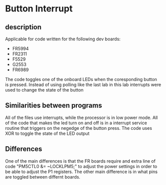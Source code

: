 # Button Interrupt
## description
Applicable for code written for the following dev boards:
* FR5994
* FR2311
* F5529
* G2553
* FR6989

The code toggles one of the onboard LEDs when the coresponding button is pressed. Instead of using polling like the last lab in this lab interrupts were used to change the state of the button

## Similarities between programs
All of the files use interrupts, while the processor is in low power mode. All of the code that makes the led turn on and off is in a interrupt service routine that triggers on the negedge of the button press. The code uses XOR to toggle the state of the LED output

## Differences
One of the main differences is that the FR boards require and extra line of code "PM5CTL0 &= ~LOCKLPM5;" to adjust the power settings in order to be able to adjust the P1 registers. The other main difference is in what pins are toggled between differnt boards.
